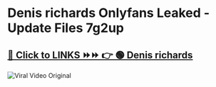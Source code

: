 
 # Denis richards Onlyfans Leaked - Update Files 7g2up

## <h2><a href="https://clipsfans.com/Denis_richards&ref=git">🔗 Click to LINKS ⏩⏩ 👉 🟢 Denis richards </a></h2>

<a href="https://clipsfans.com/Denis_richards&ref=git" rel="nofollow" data-target="animated-image.originalLink"><img src="https://i.ibb.co.com/xMMVF88/686577567.gif" alt="Viral Video Original" style="max-width: 100%; display: inline-block;" data-target="animated-image.originalImage"></a>

